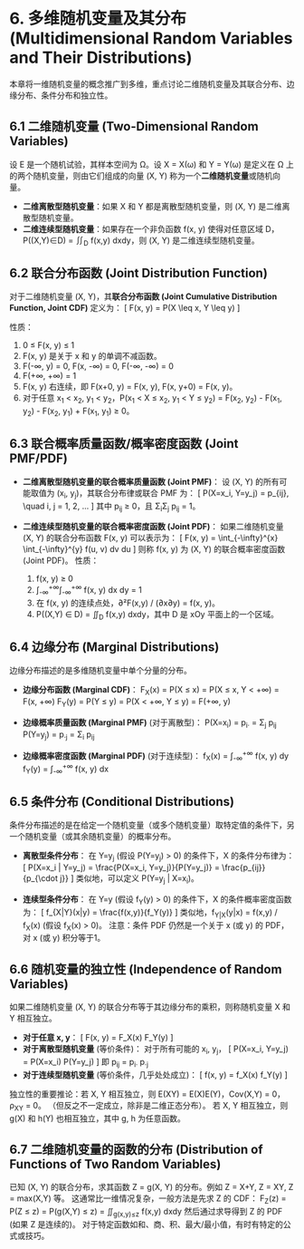 # 6. 多维随机变量及其分布 (Multidimensional Random Variables and Their Distributions)

本章将一维随机变量的概念推广到多维，重点讨论二维随机变量及其联合分布、边缘分布、条件分布和独立性。

## 6.1 二维随机变量 (Two-Dimensional Random Variables)

设 E 是一个随机试验，其样本空间为 Ω。设 X = X(ω) 和 Y = Y(ω) 是定义在 Ω 上的两个随机变量，则由它们组成的向量 (X, Y) 称为一个**二维随机变量**或随机向量。

*   **二维离散型随机变量**：如果 X 和 Y 都是离散型随机变量，则 (X, Y) 是二维离散型随机变量。
*   **二维连续型随机变量**：如果存在一个非负函数 f(x, y) 使得对任意区域 D，P((X,Y)∈D) = ∬<sub>D</sub> f(x,y) dxdy，则 (X, Y) 是二维连续型随机变量。

## 6.2 联合分布函数 (Joint Distribution Function)

对于二维随机变量 (X, Y)，其**联合分布函数 (Joint Cumulative Distribution Function, Joint CDF)** 定义为：
\[ F(x, y) = P(X \leq x, Y \leq y) \]

性质：
1.  0 ≤ F(x, y) ≤ 1
2.  F(x, y) 是关于 x 和 y 的单调不减函数。
3.  F(-∞, y) = 0, F(x, -∞) = 0, F(-∞, -∞) = 0
4.  F(+∞, +∞) = 1
5.  F(x, y) 右连续，即 F(x+0, y) = F(x, y), F(x, y+0) = F(x, y)。
6.  对于任意 x<sub>1</sub> < x<sub>2</sub>, y<sub>1</sub> < y<sub>2</sub>，P(x<sub>1</sub> < X ≤ x<sub>2</sub>, y<sub>1</sub> < Y ≤ y<sub>2</sub>) = F(x<sub>2</sub>, y<sub>2</sub>) - F(x<sub>1</sub>, y<sub>2</sub>) - F(x<sub>2</sub>, y<sub>1</sub>) + F(x<sub>1</sub>, y<sub>1</sub>) ≥ 0。

## 6.3 联合概率质量函数/概率密度函数 (Joint PMF/PDF)

*   **二维离散型随机变量的联合概率质量函数 (Joint PMF)**：
    设 (X, Y) 的所有可能取值为 (x<sub>i</sub>, y<sub>j</sub>)，其联合分布律或联合 PMF 为：
    \[ P(X=x_i, Y=y_j) = p_{ij}, \quad i, j = 1, 2, ... \]
    其中 p<sub>ij</sub> ≥ 0，且 Σ<sub>i</sub>Σ<sub>j</sub> p<sub>ij</sub> = 1。

*   **二维连续型随机变量的联合概率密度函数 (Joint PDF)**：
    如果二维随机变量 (X, Y) 的联合分布函数 F(x, y) 可以表示为：
    \[ F(x, y) = \int_{-\infty}^{x} \int_{-\infty}^{y} f(u, v) dv du \]
    则称 f(x, y) 为 (X, Y) 的联合概率密度函数 (Joint PDF)。
    性质：
    1.  f(x, y) ≥ 0
    2.  ∫<sub>-∞</sub><sup>+∞</sup>∫<sub>-∞</sub><sup>+∞</sup> f(x, y) dx dy = 1
    3.  在 f(x, y) 的连续点处，∂²F(x,y) / (∂x∂y) = f(x, y)。
    4.  P((X,Y) ∈ D) = ∬<sub>D</sub> f(x,y) dxdy，其中 D 是 xOy 平面上的一个区域。

## 6.4 边缘分布 (Marginal Distributions)

边缘分布描述的是多维随机变量中单个分量的分布。

*   **边缘分布函数 (Marginal CDF)**：
    F<sub>X</sub>(x) = P(X ≤ x) = P(X ≤ x, Y < +∞) = F(x, +∞)
    F<sub>Y</sub>(y) = P(Y ≤ y) = P(X < +∞, Y ≤ y) = F(+∞, y)

*   **边缘概率质量函数 (Marginal PMF)** (对于离散型)：
    P(X=x<sub>i</sub>) = p<sub>i·</sub> = Σ<sub>j</sub> p<sub>ij</sub>
    P(Y=y<sub>j</sub>) = p<sub>·j</sub> = Σ<sub>i</sub> p<sub>ij</sub>

*   **边缘概率密度函数 (Marginal PDF)** (对于连续型)：
    f<sub>X</sub>(x) = ∫<sub>-∞</sub><sup>+∞</sup> f(x, y) dy
    f<sub>Y</sub>(y) = ∫<sub>-∞</sub><sup>+∞</sup> f(x, y) dx

## 6.5 条件分布 (Conditional Distributions)

条件分布描述的是在给定一个随机变量（或多个随机变量）取特定值的条件下，另一个随机变量（或其余随机变量）的概率分布。

*   **离散型条件分布**：
    在 Y=y<sub>j</sub> (假设 P(Y=y<sub>j</sub>) > 0) 的条件下，X 的条件分布律为：
    \[ P(X=x_i | Y=y_j) = \frac{P(X=x_i, Y=y_j)}{P(Y=y_j)} = \frac{p_{ij}}{p_{\cdot j}} \]
    类似地，可以定义 P(Y=y<sub>j</sub> | X=x<sub>i</sub>)。

*   **连续型条件分布**：
    在 Y=y (假设 f<sub>Y</sub>(y) > 0) 的条件下，X 的条件概率密度函数为：
    \[ f_{X|Y}(x|y) = \frac{f(x,y)}{f_Y(y)} \]
    类似地，f<sub>Y|X</sub>(y|x) = f(x,y) / f<sub>X</sub>(x) (假设 f<sub>X</sub>(x) > 0)。
    注意：条件 PDF 仍然是一个关于 x (或 y) 的 PDF，对 x (或 y) 积分等于1。

## 6.6 随机变量的独立性 (Independence of Random Variables)

如果二维随机变量 (X, Y) 的联合分布等于其边缘分布的乘积，则称随机变量 X 和 Y 相互独立。

*   **对于任意 x, y**：
    \[ F(x, y) = F_X(x) F_Y(y) \]
*   **对于离散型随机变量** (等价条件)：
    对于所有可能的 x<sub>i</sub>, y<sub>j</sub>，
    \[ P(X=x_i, Y=y_j) = P(X=x_i) P(Y=y_j) \]
    即 p<sub>ij</sub> = p<sub>i·</sub> p<sub>·j</sub>
*   **对于连续型随机变量** (等价条件，几乎处处成立)：
    \[ f(x, y) = f_X(x) f_Y(y) \]

独立性的重要推论：若 X, Y 相互独立，则 E(XY) = E(X)E(Y)，Cov(X,Y) = 0，ρ<sub>XY</sub> = 0。
（但反之不一定成立，除非是二维正态分布）。
若 X, Y 相互独立，则 g(X) 和 h(Y) 也相互独立，其中 g, h 为任意函数。

## 6.7 二维随机变量的函数的分布 (Distribution of Functions of Two Random Variables)

已知 (X, Y) 的联合分布，求其函数 Z = g(X, Y) 的分布。例如 Z = X+Y, Z = XY, Z = max(X,Y) 等。
这通常比一维情况复杂，一般方法是先求 Z 的 CDF：
F<sub>Z</sub>(z) = P(Z ≤ z) = P(g(X,Y) ≤ z) = ∬<sub>g(x,y)≤z</sub> f(x,y) dxdy
然后通过求导得到 Z 的 PDF (如果 Z 是连续的)。
对于特定函数如和、商、积、最大/最小值，有时有特定的公式或技巧。 